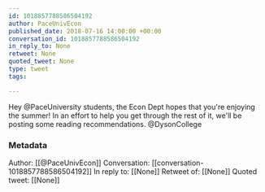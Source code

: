 ```yaml
---
id: 1018857788586504192
author: PaceUnivEcon
published_date: 2018-07-16 14:00:00 +00:00
conversation_id: 1018857788586504192
in_reply_to: None
retweet: None
quoted_tweet: None
type: tweet
tags:

---
```


Hey @PaceUniversity students, the Econ Dept hopes that you're enjoying the summer! In an effort to help you get through the rest of it, we'll be posting some reading recommendations. @DysonCollege

### Metadata

Author: [[@PaceUnivEcon]]
Conversation: [[conversation-1018857788586504192]]
In reply to: [[None]]
Retweet of: [[None]]
Quoted tweet: [[None]]

